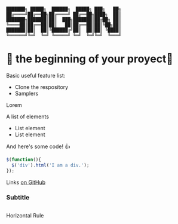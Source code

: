 ```
███████╗ █████╗  ██████╗  █████╗ ███╗   ██╗
██╔════╝██╔══██╗██╔════╝ ██╔══██╗████╗  ██║
███████╗███████║██║  ███╗███████║██╔██╗ ██║
╚════██║██╔══██║██║   ██║██╔══██║██║╚██╗██║
███████║██║  ██║╚██████╔╝██║  ██║██║ ╚████║
╚══════╝╚═╝  ╚═╝ ╚═════╝ ╚═╝  ╚═╝╚═╝  ╚═══╝   
```
# 💫 the beginning of your proyect💫

Basic useful feature list:

 * Clone the respository
 * Samplers


Lorem

A list of elements

 * List element
 * List element

And here's some code! :+1:

```javascript
$(function(){
  $('div').html('I am a div.');
});
```

Links [on GitHub](https://github.com/jbt/markdown-editor)


### Subtitle

##
Horizontal Rule
